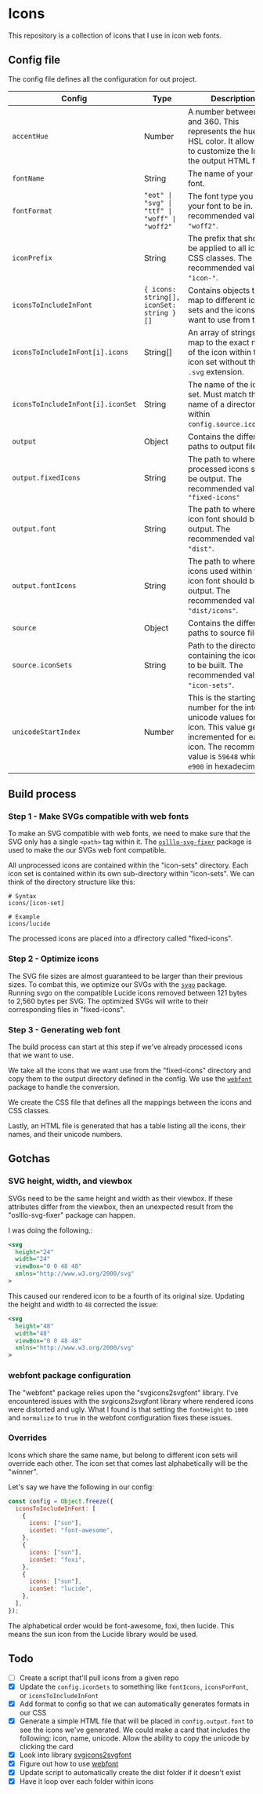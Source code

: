 # Icons

This repository is a collection of icons that I use in icon web fonts.

## Config file

The config file defines all the configuration for out project.

| Config                            | Type                                           | Description                                                                                                                                                                            |
| --------------------------------- | ---------------------------------------------- | -------------------------------------------------------------------------------------------------------------------------------------------------------------------------------------- |
| `accentHue`                       | Number                                         | A number between 0 and 360. This represents the hue in an HSL color. It allows you to customize the look of the output HTML file.                                                      |
| `fontName`                        | String                                         | The name of your icon font.                                                                                                                                                            |
| `fontFormat`                      | `"eot" \| "svg" \| "ttf" \| "woff" \| "woff2"` | The font type you wish your font to be in. The recommended value is `"woff2"`.                                                                                                         |
| `iconPrefix`                      | String                                         | The prefix that should be applied to all icon CSS classes. The recommended value is `"icon-"`.                                                                                         |
| `iconsToIncludeInFont`            | `{ icons: string[], iconSet: string }[]`       | Contains objects that map to different icon sets and the icons we want to use from them.                                                                                               |
| `iconsToIncludeInFont[i].icons`   | String[]                                       | An array of strings that map to the exact name of the icon within the icon set without the `.svg` extension.                                                                           |
| `iconsToIncludeInFont[i].iconSet` | String                                         | The name of the icon set. Must match the name of a directory within `config.source.iconSets`.                                                                                          |
| `output`                          | Object                                         | Contains the different paths to output files.                                                                                                                                          |
| `output.fixedIcons`               | String                                         | The path to where the processed icons should be output. The recommended value is `"fixed-icons"`                                                                                       |
| `output.font`                     | String                                         | The path to where the icon font should be output. The recommended value is `"dist"`.                                                                                                   |
| `output.fontIcons`                | String                                         | The path to where the icons used within the icon font should be output. The recommended value is `"dist/icons"`.                                                                       |
| `source`                          | Object                                         | Contains the different paths to source files.                                                                                                                                          |
| `source.iconSets`                 | String                                         | Path to the directory containing the icon sets to be built. The recommended value is `"icon-sets"`.                                                                                    |
| `unicodeStartIndex`               | Number                                         | This is the starting number for the internal unicode values for each icon. This value gets incremented for each icon. The recommended value is `59648` which is `e900` in hexadecimal. |

## Build process

### Step 1 - Make SVGs compatible with web fonts

To make an SVG compatible with web fonts, we need to make sure that the SVG only has a single `<path>` tag within it. The [`oslllo-svg-fixer`](https://github.com/oslllo/svg-fixer) package is used to make the our SVGs web font compatible.

All unprocessed icons are contained within the "icon-sets" directory. Each icon set is contained within its own sub-directory within "icon-sets". We can think of the directory structure like this:

```
# Syntax
icons/[icon-set]

# Example
icons/lucide
```

The processed icons are placed into a dfirectory called "fixed-icons".

### Step 2 - Optimize icons

The SVG file sizes are almost guaranteed to be larger than their previous sizes. To combat this, we optimize our SVGs with the [`svgo`](https://github.com/svg/svgo) package. Running svgo on the compatible Lucide icons removed between 121 bytes to 2,560 bytes per SVG. The optimized SVGs will write to their corresponding files in "fixed-icons".

### Step 3 - Generating web font

The build process can start at this step if we've already processed icons that we want to use.

We take all the icons that we want use from the "fixed-icons" directory and copy them to the output directory defined in the config. We use the [`webfont`]() package to handle the conversion.

We create the CSS file that defines all the mappings between the icons and CSS classes.

Lastly, an HTML file is generated that has a table listing all the icons, their names, and their unicode numbers.

## Gotchas

### SVG height, width, and viewbox

SVGs need to be the same height and width as their viewbox. If these attributes differ from the viewbox, then an unexpected result from the "oslllo-svg-fixer" package can happen.

I was doing the following.:

```xml
<svg
  height="24"
  width="24"
  viewBox="0 0 48 48"
  xmlns="http://www.w3.org/2000/svg"
>
```

This caused our rendered icon to be a fourth of its original size. Updating the height and width to `48` corrected the issue:

```xml
<svg
  height="48"
  width="48"
  viewBox="0 0 48 48"
  xmlns="http://www.w3.org/2000/svg"
>
```

### webfont package configuration

The "webfont" package relies upon the "svgicons2svgfont" library. I've encountered issues with the svgicons2svgfont library where rendered icons were distorted and ugly. What I found is that setting the `fontHeight` to `1000` and `normalize` to `true` in the webfont configuration fixes these issues.

### Overrides

Icons which share the same name, but belong to different icon sets will override each other. The icon set that comes last alphabetically will be the "winner".

Let's say we have the following in our config:

```js
const config = Object.freeze({
  iconsToIncludeInFont: [
    {
      icons: ["sun"],
      iconSet: "font-awesome",
    },
    {
      icons: ["sun"],
      iconSet: "foxi",
    },
    {
      icons: ["sun"],
      iconSet: "lucide",
    },
  ],
});
```

The alphabetical order would be font-awesome, foxi, then lucide. This means the sun icon from the Lucide library would be used.

## Todo

- [ ] Create a script that'll pull icons from a given repo
- [x] Update the `config.iconSets` to something like `fontIcons`, `iconsForFont`, or `iconsToIncludeInFont`
- [x] Add format to config so that we can automatically generates formats in our CSS
- [x] Generate a simple HTML file that will be placed in `config.output.font` to see the icons we've generated. We could make a card that includes the following: icon, name, unicode. Allow the ability to copy the unicode by clicking the card
- [x] Look into library [svgicons2svgfont](https://github.com/nfroidure/svgicons2svgfont)
- [x] Figure out how to use [webfont](https://github.com/itgalaxy/webfont/tree/master)
- [x] Update script to automatically create the dist folder if it doesn't exist
- [x] Have it loop over each folder within icons
